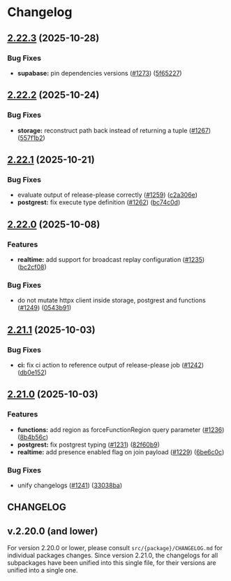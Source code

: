 # Changelog

## [2.22.3](https://github.com/supabase/supabase-py/compare/v2.22.2...v2.22.3) (2025-10-28)


### Bug Fixes

* **supabase:** pin dependencies versions ([#1273](https://github.com/supabase/supabase-py/issues/1273)) ([5f65227](https://github.com/supabase/supabase-py/commit/5f65227ddec8fee13693b108f3c7048b4e66fcdf))

## [2.22.2](https://github.com/supabase/supabase-py/compare/v2.22.1...v2.22.2) (2025-10-24)


### Bug Fixes

* **storage:** reconstruct path back instead of returning a tuple ([#1267](https://github.com/supabase/supabase-py/issues/1267)) ([557f1b2](https://github.com/supabase/supabase-py/commit/557f1b2b5e84da52815e7a4abce76034ca2facc0))

## [2.22.1](https://github.com/supabase/supabase-py/compare/v2.22.0...v2.22.1) (2025-10-21)


### Bug Fixes

* evaluate output of release-please correctly ([#1259](https://github.com/supabase/supabase-py/issues/1259)) ([c2a306e](https://github.com/supabase/supabase-py/commit/c2a306e12cb3ed268fd96e90350963e0425b2c8e))
* **postgrest:** fix execute type definition ([#1262](https://github.com/supabase/supabase-py/issues/1262)) ([bc74c0d](https://github.com/supabase/supabase-py/commit/bc74c0decabbd0e25df38bbd2ea43cafd6bd45a4))

## [2.22.0](https://github.com/supabase/supabase-py/compare/v2.21.1...v2.22.0) (2025-10-08)


### Features

* **realtime:** add support for broadcast replay configuration ([#1235](https://github.com/supabase/supabase-py/issues/1235)) ([bc2cf08](https://github.com/supabase/supabase-py/commit/bc2cf081b453af1bb322a0612673e1f91c449a44))


### Bug Fixes

* do not mutate httpx client inside storage, postgrest and functions ([#1249](https://github.com/supabase/supabase-py/issues/1249)) ([0543b91](https://github.com/supabase/supabase-py/commit/0543b912b19e37cec26b54fc4fd938a27272d211))

## [2.21.1](https://github.com/supabase/supabase-py/compare/v2.21.0...v2.21.1) (2025-10-03)


### Bug Fixes

* **ci:** fix ci action to reference output of release-please job ([#1242](https://github.com/supabase/supabase-py/issues/1242)) ([db0e152](https://github.com/supabase/supabase-py/commit/db0e1524c4c904a224dff744192e83010e42f8c5))

## [2.21.0](https://github.com/supabase/supabase-py/compare/v2.20.0...v2.21.0) (2025-10-03)


### Features

* **functions:** add region as forceFunctionRegion query parameter ([#1236](https://github.com/supabase/supabase-py/issues/1236)) ([8b4b56c](https://github.com/supabase/supabase-py/commit/8b4b56c1ac1c313d717551304e3684261d00d717))
* **postgrest:** fix postgrest typing ([#1231](https://github.com/supabase/supabase-py/issues/1231)) ([82f60b9](https://github.com/supabase/supabase-py/commit/82f60b9d77a759622e50854ff63aee0f59b95515))
* **realtime:** add presence enabled flag on join payload ([#1229](https://github.com/supabase/supabase-py/issues/1229)) ([6be6c0c](https://github.com/supabase/supabase-py/commit/6be6c0cdbbbd70259c4919f3b3b442358c0778f9))


### Bug Fixes

* unify changelogs ([#1241](https://github.com/supabase/supabase-py/issues/1241)) ([33038ba](https://github.com/supabase/supabase-py/commit/33038ba0e075a62ce4eaf0cfd240d93a10322ad3))

## CHANGELOG

## v.2.20.0 (and lower)

For version 2.20.0 or lower, please consult `src/{package}/CHANGELOG.md` for individual packages changes. Since version 2.21.0, the changelogs for all subpackages have been unified into this single file, for their versions are unified into a single one.

